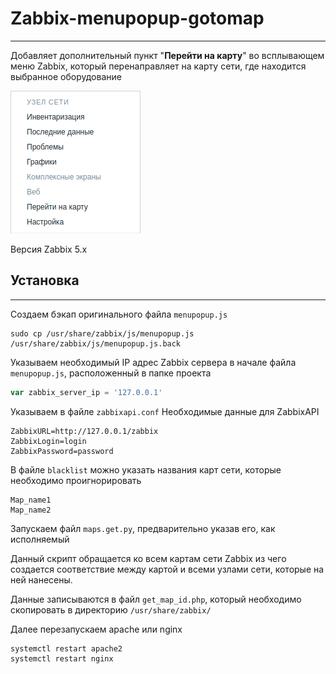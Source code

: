 # Zabbix-menupopup-gotomap

---
Добавляет дополнительный пункт "**Перейти на карту**" во всплывающем меню 
Zabbix, который перенаправляет на карту сети, 
где находится выбранное оборудование

![img.png](img/img.png)

Версия Zabbix 5.x
## Установка

---
Создаем бэкап оригинального файла `menupopup.js`

    sudo cp /usr/share/zabbix/js/menupopup.js /usr/share/zabbix/js/menupopup.js.back

Указываем необходимый IP адрес Zabbix сервера в начале файла `menupopup.js`, 
расположенный в папке проекта
```javascript
var zabbix_server_ip = '127.0.0.1'
```
Указываем в файле `zabbixapi.conf` Необходимые данные для ZabbixAPI
```
ZabbixURL=http://127.0.0.1/zabbix
ZabbixLogin=login
ZabbixPassword=password
```
В файле `blacklist` можно указать названия карт сети, которые необходимо проигнорировать
```
Map_name1
Map_name2
```
Запускаем файл `maps.get.py`, предварительно указав его, как исполняемый

Данный скрипт обращается ко всем картам сети Zabbix из чего создается 
соответствие между картой и всеми узлами сети, 
которые на ней нанесены. 

Данные записываются в файл `get_map_id.php`, который необходимо скопировать
в директорию `/usr/share/zabbix/`

Далее перезапускаем apache или nginx

    systemctl restart apache2
    systemctl restart nginx
